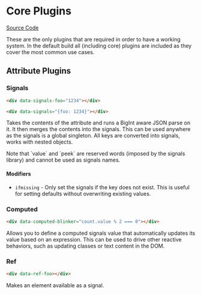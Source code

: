 # Core Plugins

[Source Code](https://github.com/starfederation/datastar/blob/main//library/src/plugins/official/core)

These are the only plugins that are required in order to have a working system. In the default build all (including core) plugins are included as they cover the most common use cases.

## Attribute Plugins

### Signals

```html
<div data-signals-foo="1234"></div>
```

```html
<div data-signals="{foo: 1234}"></div>
```

Takes the contents of the attribute and runs a BigInt aware JSON parse on it. It then merges the contents into the signals. This can be used anywhere as the signals is a global singleton. All keys are converted into signals, works with nested objects.

<div class="alert alert-info">
    <div>
        Note that `value` and `peek` are reserved words (imposed by the signals library) and cannot be used as signals names.
    </div>
</div>

#### Modifiers

- `ifmissing` - Only set the signals if the key does not exist. This is useful for setting defaults without overwriting existing values.

### Computed

```html
<div data-computed-blinker="count.value % 2 === 0"></div>
```

Allows you to define a computed signals value that automatically updates its value based on an expression. This can be used to drive other reactive behaviors, such as updating classes or text content in the DOM.

### Ref

```html
<div data-ref-foo></div>
```

Makes an element available as a signal.